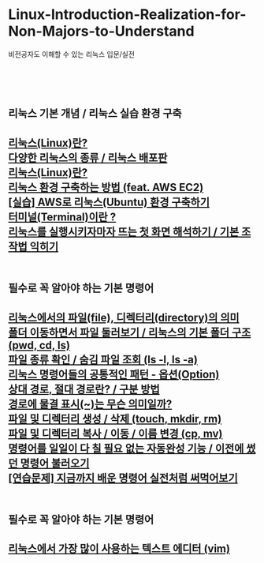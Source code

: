 # Linux-Introduction-Realization-for-Non-Majors-to-Understand
비전공자도 이해할 수 있는 리눅스 입문/실전

<br/><br/><br/>

<h2>리눅스 기본 개념 / 리눅스 실습 환경 구축<h2/>
    <a href="https://stbhg5.tistory.com/566">리눅스(Linux)란?</a><br/>
    <a href="https://stbhg5.tistory.com/567">다양한 리눅스의 종류 / 리눅스 배포판</a><br/>
    <a href="https://stbhg5.tistory.com/566">리눅스(Linux)란?</a><br/>
    <a href="https://stbhg5.tistory.com/579">리눅스 환경 구축하는 방법 (feat. AWS EC2)</a><br/>
    <a href="https://stbhg5.tistory.com/580">[실습] AWS로 리눅스(Ubuntu) 환경 구축하기</a><br/>
    <a href="https://stbhg5.tistory.com/581">터미널(Terminal)이란 ?</a><br/>
    <a href="https://stbhg5.tistory.com/594">리눅스를 실행시키자마자 뜨는 첫 화면 해석하기 / 기본 조작법 익히기</a><br/>
    <br/>

<h2>필수로 꼭 알아야 하는 기본 명령어<h2/>
    <a href="https://stbhg5.tistory.com/595">리눅스에서의 파일(file), 디렉터리(directory)의 의미</a><br/>
    <a href="https://stbhg5.tistory.com/597">폴더 이동하면서 파일 둘러보기 / 리눅스의 기본 폴더 구조 (pwd, cd, ls)</a><br/>
    <a href="https://stbhg5.tistory.com/598">파일 종류 확인 / 숨김 파일 조회 (ls -l, ls -a)</a><br/>
    <a href="https://stbhg5.tistory.com/599">리눅스 명령어들의 공통적인 패턴 - 옵션(Option)</a><br/>
    <a href="https://stbhg5.tistory.com/600">상대 경로, 절대 경로란? / 구분 방법</a><br/>
    <a href="https://stbhg5.tistory.com/602">경로에 물결 표시(~)는 무슨 의미일까?</a><br/>
    <a href="https://stbhg5.tistory.com/605">파일 및 디렉터리 생성 / 삭제 (touch, mkdir, rm)</a><br/>
    <a href="https://stbhg5.tistory.com/606">파일 및 디렉터리 복사 / 이동 / 이름 변경 (cp, mv)</a><br/>
    <a href="https://stbhg5.tistory.com/607">명령어를 일일이 다 칠 필요 없는 자동완성 기능 / 이전에 썼던 명령어 불러오기</a><br/>
    <a href="https://stbhg5.tistory.com/609">[연습문제] 지금까지 배운 명령어 실전처럼 써먹어보기</a><br/>
    <br/>

<h2>필수로 꼭 알아야 하는 기본 명령어<h2/>
    <a href="https://stbhg5.tistory.com/610">리눅스에서 가장 많이 사용하는 텍스트 에디터 (vim)</a><br/>
    <br/>
